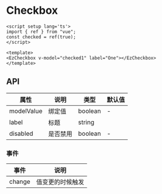 # Checkbox

```vue
<script setup lang='ts'>
import { ref } from "vue";
const checked = ref(true);
</script>

<template>
<EzCheckbox v-model="checked1" label="One"></EzCheckbox>
</template>
```

## API

| 属性       | 说明     | 类型    | 默认值 |
| ---------- | -------- | ------- | ------ |
| modelValue | 绑定值   | boolean | -      |
| label      | 标题     | string  |        |
| disabled   | 是否禁用 | boolean | -      |

### 事件

| 事件   | 说明             |
| ------ | ---------------- |
| change | 值变更的时候触发 |
